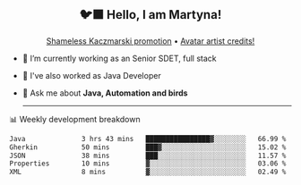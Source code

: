 <h2 align="center">🐦‍⬛ Hello, I am Martyna!</h2>
<p align="center">
  <a href="https://www.youtube.com/watch?v=JENxnESv-W4">Shameless Kaczmarski promotion</a> •
  <a href="https://karolina-cicholska.carrd.co">Avatar artist credits!</a>
</p>

- 🔭 I’m currently working as an Senior SDET, full stack
- 🎩 I've also worked as Java Developer
- 💬 Ask me about **Java, Automation and birds**
  
  -------
  
📊 Weekly development breakdown

<!--START_SECTION:waka-->

```txt
Java              3 hrs 43 mins   ████████████████▓░░░░░░░░   66.99 %
Gherkin           50 mins         ███▓░░░░░░░░░░░░░░░░░░░░░   15.02 %
JSON              38 mins         ███░░░░░░░░░░░░░░░░░░░░░░   11.57 %
Properties        10 mins         ▓░░░░░░░░░░░░░░░░░░░░░░░░   03.06 %
XML               8 mins          ▓░░░░░░░░░░░░░░░░░░░░░░░░   02.49 %
```

<!--END_SECTION:waka-->
